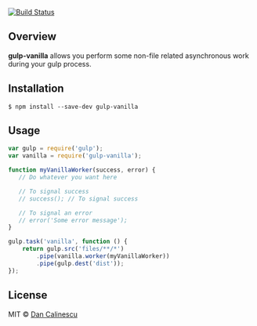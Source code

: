 [![Build Status](https://travis-ci.org/dancali/gulp-vanilla.svg?branch=master)](https://travis-ci.org/dancali/gulp-vanilla)

## Overview

**gulp-vanilla** allows you perform some non-file related asynchronous work during your gulp process.

## Installation

```
$ npm install --save-dev gulp-vanilla
```

## Usage

```js
var gulp = require('gulp');
var vanilla = require('gulp-vanilla');

function myVanillaWorker(success, error) {
   // Do whatever you want here

   // To signal success
   // success(); // To signal success

   // To signal an error
   // error('Some error message');
}

gulp.task('vanilla', function () {
	return gulp.src('files/**/*')
		.pipe(vanilla.worker(myVanillaWorker))
		.pipe(gulp.dest('dist'));
});
```

## License

MIT © [Dan Calinescu](http://dancali.io)
